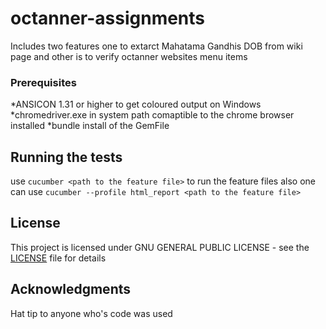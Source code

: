 # octanner-assignments
Includes two features one to extarct Mahatama Gandhis DOB from wiki page and other is to verify octanner websites menu items

### Prerequisites
*ANSICON 1.31 or higher to get coloured output on Windows
*chromedriver.exe in system path comaptible to the chrome browser installed
*bundle install of the GemFile

## Running the tests
use `cucumber <path to the feature file>` to run the feature files
also one can use `cucumber --profile html_report <path to the feature file>`

## License
This project is licensed under  GNU GENERAL PUBLIC LICENSE - see the [LICENSE](LICENSE) file for details

## Acknowledgments
Hat tip to anyone who's code was used
